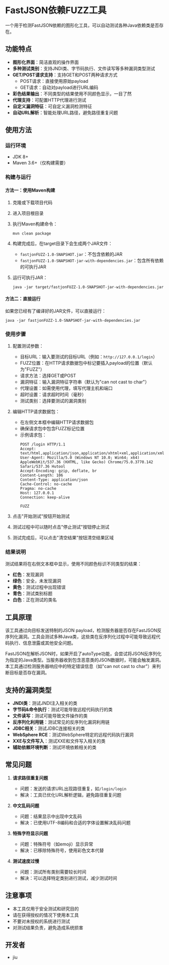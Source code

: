 # FastJSON依赖FUZZ工具

一个用于检测FastJSON依赖的图形化工具，可以自动测试各种Java依赖类是否存在。


## 功能特点

- **图形化界面**：简洁直观的操作界面
- **多种测试类别**：支持JNDI类、字节码执行、文件读写等多种漏洞类型测试
- **GET/POST请求支持**：支持GET和POST两种请求方式
  - POST请求：直接使用原始payload
  - GET请求：自动对payload进行URL编码
- **彩色结果输出**：不同类型的结果使用不同颜色显示，一目了然
- **代理支持**：可配置HTTP代理进行测试
- **自定义漏洞特征**：可自定义漏洞检测特征
- **自动URL解析**：智能处理URL路径，避免路径重复问题

## 使用方法

### 运行环境

- JDK 8+
- Maven 3.6+（仅构建需要）

### 构建与运行

#### 方法一：使用Maven构建

1. 克隆或下载项目代码
2. 进入项目根目录
3. 执行Maven构建命令：
   ```
   mvn clean package
   ```
4. 构建完成后，在target目录下会生成两个JAR文件：
   - `fastjonFUZZ-1.0-SNAPSHOT.jar`：不包含依赖的JAR
   - `fastjonFUZZ-1.0-SNAPSHOT-jar-with-dependencies.jar`：包含所有依赖的可执行JAR

5. 运行可执行JAR：
   ```
   java -jar target/fastjonFUZZ-1.0-SNAPSHOT-jar-with-dependencies.jar
   ```

#### 方法二：直接运行

如果您已经有了编译好的JAR文件，可以直接运行：

```
java -jar fastjonFUZZ-1.0-SNAPSHOT-jar-with-dependencies.jar
```

### 使用步骤

1. 配置测试参数：
   - 目标URL：输入要测试的目标URL（例如：`http://127.0.0.1/login`）
   - FUZZ位置：在HTTP请求数据包中标记要插入payload的位置（默认为"FUZZ"）
   - 请求方法：选择GET或POST
   - 漏洞特征：输入漏洞特征字符串（默认为"can not cast to char"）
   - 代理设置：如需使用代理，填写代理主机和端口
   - 超时设置：请求超时时间（毫秒）
   - 测试类别：选择要测试的漏洞类别

2. 编辑HTTP请求数据包：
   - 在左侧文本框中编辑HTTP请求数据包
   - 确保请求包中包含FUZZ标记位置
   - 示例请求包：
     ```
     POST /login HTTP/1.1
     Accept: text/html,application/json,application/xhtml+xml,application/xml;q=0.9,*/*;q=0.8
     User-Agent: Mozilla/5.0 (Windows NT 10.0; Win64; x64) AppleWebKit/537.36 (KHTML, like Gecko) Chrome/75.0.3770.142 Safari/537.36 Hutool
     Accept-Encoding: gzip, deflate, br
     Content-Length: 106
     Content-Type: application/json
     Cache-Control: no-cache
     Pragma: no-cache
     Host: 127.0.0.1
     Connection: keep-alive
     
     FUZZ
     ```

3. 点击"开始测试"按钮开始测试
4. 测试过程中可以随时点击"停止测试"按钮停止测试
5. 测试完成后，可以点击"清空结果"按钮清空结果区域

### 结果说明

测试结果将在右侧文本框中显示，使用不同颜色标识不同类型的结果：
- **红色**：发现漏洞
- **绿色**：安全，未发现漏洞
- **黄色**：测试过程中出现错误
- **青色**：测试类别标题
- **白色**：正在测试的类名

## 工具原理

该工具通过向目标发送特制的JSON payload，检测服务器是否存在FastJSON反序列化漏洞。工具会测试多种Java类，这些类在反序列化过程中可能导致远程代码执行、信息泄露或其他安全问题。

FastJSON在解析JSON时，如果开启了autoType功能，会尝试将JSON反序列化为指定的Java类型。当服务器收到包含恶意类的JSON数据时，可能会触发漏洞。本工具通过检测服务器响应中的特定错误信息（如"can not cast to char"）来判断目标是否存在漏洞。

## 支持的漏洞类型

- **JNDI类**：测试JNDI注入相关的类
- **字节码&命令执行**：测试可能导致远程代码执行的类
- **文件读写**：测试可能导致文件操作的类
- **反序列化利用链**：测试常见的反序列化漏洞利用链
- **JDBC相关**：测试JDBC连接相关的类
- **WebSphere RCE**：测试WebSphere特定的远程代码执行漏洞
- **XXE与文件写入**：测试XXE和文件写入相关的类
- **辅助依赖环境判断**：测试环境依赖相关的类

## 常见问题

1. **请求路径重复问题**
   - 问题：发送的请求URL出现路径重复，如`/login/login`
   - 解决：工具已优化URL解析逻辑，避免路径重复问题

2. **中文乱码问题**
   - 问题：结果显示中出现中文乱码
   - 解决：已使用UTF-8编码和合适的字体设置解决乱码问题

3. **特殊字符显示问题**
   - 问题：特殊符号（如emoji）显示异常
   - 解决：已移除特殊符号，使用彩色文本代替

4. **测试速度过慢**
   - 问题：测试所有类别需要较长时间
   - 解决：可以选择特定类别进行测试，减少测试时间

## 注意事项

- 本工具仅用于安全测试和研究目的
- 请在获得授权的情况下使用本工具
- 不要对未授权的系统进行测试
- 对测试结果负责，避免造成系统损害

## 开发者

- jiu 
